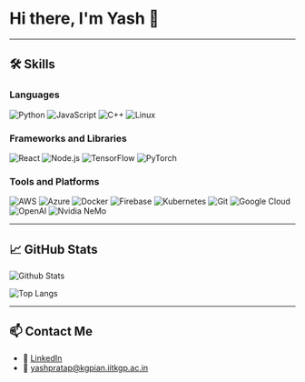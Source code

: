# Hi there, I'm Yash 👋

---

## 🛠️ Skills

### Languages
![Python](https://img.shields.io/badge/-Python-3776AB?style=flat&logo=python&logoColor=white)
![JavaScript](https://img.shields.io/badge/-JavaScript-EDD222?style=flat&logo=javascript&logoColor=white)
![C++](https://img.shields.io/badge/-C++-00599C?style=flat&logo=cplusplus&logoColor=white)
![Linux](https://img.shields.io/badge/Linux-FCC624?style=flat&logo=linux&logoColor=black)

### Frameworks and Libraries
![React](https://img.shields.io/badge/-React-61DAFB?style=flat&logo=react&logoColor=white)
![Node.js](https://img.shields.io/badge/-Node.js-339933?style=flat&logo=node.js&logoColor=white)
![TensorFlow](https://img.shields.io/badge/-TensorFlow-FF6F00?style=flat&logo=tensorflow&logoColor=white)
![PyTorch](https://img.shields.io/badge/-PyTorch-EE4C2C?style=flat&logo=pytorch&logoColor=white)

### Tools and Platforms
![AWS](https://img.shields.io/badge/-AWS-232F3E?style=flat&logo=amazon-aws&logoColor=white)
![Azure](https://img.shields.io/badge/azure-%230072C6.svg?style=flat&logo=microsoftazure&logoColor=white)
![Docker](https://img.shields.io/badge/-Docker-2496ED?style=flat&logo=docker&logoColor=white)
![Firebase](https://img.shields.io/badge/firebase-ffcd34?style=flat&logo=firebase&logoColor=a08021)
![Kubernetes](https://img.shields.io/badge/-Kubernetes-326CE5?style=flat&logo=kubernetes&logoColor=white)
![Git](https://img.shields.io/badge/-Git-F05032?style=flat&logo=git&logoColor=white)
![Google Cloud](https://img.shields.io/badge/-Google%20Cloud-4285F4?style=flat&logo=google-cloud&logoColor=white)
![OpenAI](https://img.shields.io/badge/-OpenAI-412991?style=flat&logo=openai&logoColor=white)
![Nvidia NeMo](https://img.shields.io/badge/-Nvidia%20NeMo-76B900?style=flat&logo=nvidia&logoColor=white)

---

## 📈 GitHub Stats

![Github Stats](https://github-readme-stats.vercel.app/api?username=pratapyash&show_icons=true&hide=stars&include_all_commits=true&count_private=true&role=OWNER,ORGANIZATION_MEMBER,COLLABORATOR)

![Top Langs](https://github-readme-stats.vercel.app/api/top-langs/?username=pratapyash&layout=compact&hide=jupyter%20notebook,c%2B%2B,HTML,CSS&count_private=true&role=OWNER,ORGANIZATION_MEMBER,COLLABORATOR)

---

## 📫 Contact Me

- 💼 [LinkedIn](https://www.linkedin.com/in/pratap-yash)
- 📧 yashpratap@kgpian.iitkgp.ac.in
